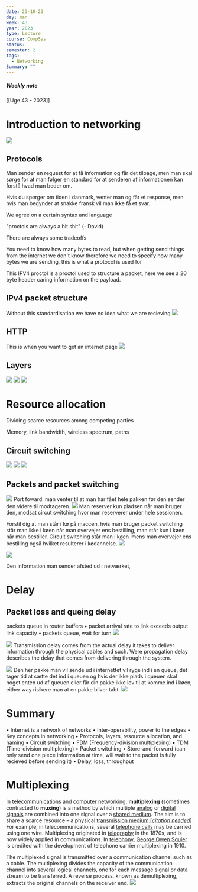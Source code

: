 ```yaml
---
date: 23-10-23
day: man
week: 43
year: 2023
type: Lecture
course: CompSys
status: 
semester: 2
tags:
  - Networking
Summary: ""
---
```

##### Weekly note
[[Uge 43 - 2023]]

# Introduction to networking
![](https://i.imgur.com/R4HodHr.png)


## Protocols
Man sender en request for at få information og får det tilbage, men man skal sørge for at man følger en standard for at senderen af informationen kan forstå hvad man beder om.

Hvis du spørger om tiden i danmark, venter man og får et response, men hvis man begynder at snakke fransk vil man ikke få et svar. 

We agree on a certain syntax and language 


"proctols are always a bit shit"  (- David)

There are always some tradeoffs

You need to know how many bytes to read, but when getting send things from the internet we don't know therefore we need to specify how many bytes we are sending, this is what a protocol is used for

This IPV4 proctol is a proctol used to structure a packet, here we see a 20 byte header caring information on the payload. 

## IPv4 packet structure
Without this standardisation we have no idea what we are recieving 
![](https://i.imgur.com/Id3YUhV.png)

## HTTP
This is when you want to get an internet page
![](https://i.imgur.com/vACYPZx.png)
## Layers
![](https://i.imgur.com/M6Sly2D.png)
![](https://i.imgur.com/fuIEqj2.png)
![](https://i.imgur.com/NJRwjUw.png)
# Resource allocation
Dividing scarce resources among competing parties

Memory, link bandwidth, wireless spectrum, paths
## Circuit switching
![](https://i.imgur.com/Cn5GzNf.png)
![](https://i.imgur.com/7o3J9oL.png)
![](https://i.imgur.com/G6anfYH.png)

## Packets and packet switching
![](https://i.imgur.com/sRLRfeM.png)
Port foward: man venter til at man har fået hele pakken før den sender den videre til modtageren.
![](https://i.imgur.com/uwyx2Lq.png)
Man reserver kun pladsen når man bruger den, modsat circut switching hvor man reserverer under hele sessionen.

Forstil dig at man står i kø på maccen, hvis man bruger packet switching står man ikke i køen når man overvejer ens bestilling, man står kun i køen når man bestiller. Circuit switching står man i køen imens man overvejer ens bestilling også hvilket resulterer i kødannelse.
![](https://i.imgur.com/Mwvjvtz.png)

![](https://i.imgur.com/PRrXa4W.png)

Den information man sender afsted ud i netværket, 


# Delay
## Packet loss and queing delay
packets queue in router buffers
• packet arrival rate to link exceeds output link
capacity
• packets queue, wait for turn
![](https://i.imgur.com/jSMT8No.png)


![](https://i.imgur.com/Bp9cfpN.png)
Transmission delay comes from the actual delay it takes to deliver information through the physical cables and such. Were propagation delay describes the delay that comes from delivering through the system.

![](https://i.imgur.com/vrjfydJ.png)
Den her pakke man vil sende ud i internettet vil ryge ind i en queue, det tager tid at sætte det ind i queuen og hvis der ikke plads i queuen skal noget enten ud af queuen eller får din pakke ikke lov til at komme ind i køen, either way risikere man at en pakke bliver tabt. 
![](https://i.imgur.com/hVU7OKT.png)
# Summary
• Internet is a network of networks
	• Inter-operability, power to the edges
• Key concepts in networking
	• Protocols, layers, resource allocation, and naming
• Circuit switching
	• FDM (Frequency-division multiplexing)
	• TDM (Time-division multiplexing)
• Packet switching
	• Store-and-forward (can only send one piece information at time, will wait to the packet is fully recieved before sending it)
	• Delay, loss, throughput
# Multiplexing
In [telecommunications](https://en.wikipedia.org/wiki/Telecommunications "Telecommunications") and [computer networking](https://en.wikipedia.org/wiki/Computer_network "Computer network"), **multiplexing** (sometimes contracted to **muxing**) is a method by which multiple [analog](https://en.wikipedia.org/wiki/Analog_signal "Analog signal") or [digital signals](https://en.wikipedia.org/wiki/Digital_signal "Digital signal") are combined into one signal over a [shared medium](https://en.wikipedia.org/wiki/Shared_medium "Shared medium"). The aim is to share a scarce resource – a physical [transmission medium](https://en.wikipedia.org/wiki/Transmission_medium "Transmission medium").[_[citation needed](https://en.wikipedia.org/wiki/Wikipedia:Citation_needed "Wikipedia:Citation needed")_] For example, in telecommunications, several [telephone calls](https://en.wikipedia.org/wiki/Telephone_call "Telephone call") may be carried using one wire. Multiplexing originated in [telegraphy](https://en.wikipedia.org/wiki/Multiplexing#Telegraphy) in the 1870s, and is now widely applied in communications. In [telephony](https://en.wikipedia.org/wiki/Multiplexing#Telephony), [George Owen Squier](https://en.wikipedia.org/wiki/George_Owen_Squier "George Owen Squier") is credited with the development of telephone carrier multiplexing in 1910.

The multiplexed signal is transmitted over a communication channel such as a cable. The multiplexing divides the capacity of the communication channel into several logical channels, one for each message signal or data stream to be transferred. A reverse process, known as demultiplexing, extracts the original channels on the receiver end.
![](https://i.imgur.com/gw5Y47X.png)
